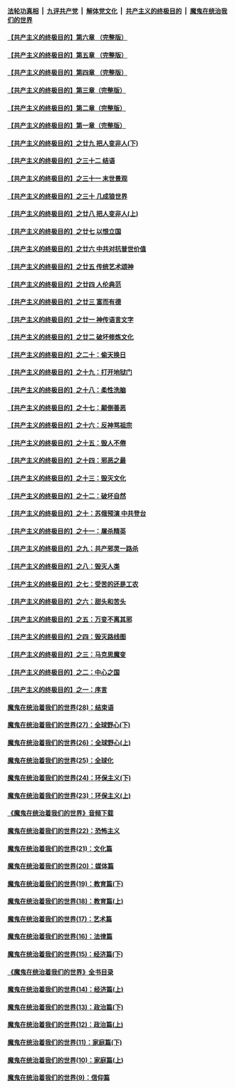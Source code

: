 

####  [法轮功真相](../../../../basic/blob/master/README.md?t=07011931) &nbsp;|&nbsp; [九评共产党](../../../../9ping.md/blob/master/README.md?t=07011931) &nbsp;|&nbsp; [解体党文化](../../../../jtdwh.md/blob/master/README.md?t=07011931)  &nbsp;|&nbsp; [共产主义的终极目的](../../../../gczydzjmd.md/blob/master/README.md?t=07011931) &nbsp;|&nbsp; [魔鬼在统治我们的世界](../../../../mgztzwmdsj.md/blob/master/README.md?t=07011931) 

#### [【共产主义的终极目的】第六章 （完整版）](../pages/nsc422/n11428913.md?t=07011931) 

#### [【共产主义的终极目的】第五章 （完整版）](../pages/nsc422/n11428912.md?t=07011931) 

#### [【共产主义的终极目的】第四章 （完整版）](../pages/nsc422/n11428907.md?t=07011931) 

#### [【共产主义的终极目的】第三章（完整版）](../pages/nsc422/n11428848.md?t=07011931) 

#### [【共产主义的终极目的】第二章（完整版）](../pages/nsc422/n11428831.md?t=07011931) 

#### [【共产主义的终极目的】第一章（完整版）](../pages/nsc422/n11417651.md?t=07011931) 

#### [【共产主义的终极目的】之廿九 把人变非人(下)](../pages/nsc422/n11344140.md?t=07011931) 

#### [【共产主义的终极目的】之三十二 结语](../pages/nsc422/n11360535.md?t=07011931) 

#### [【共产主义的终极目的】之三十一 末世景观](../pages/nsc422/n11351129.md?t=07011931) 

#### [【共产主义的终极目的】之三十 几成狼世界](../pages/nsc422/n11348280.md?t=07011931) 

#### [【共产主义的终极目的】之廿八 把人变非人(上)](../pages/nsc422/n11340492.md?t=07011931) 

#### [【共产主义的终极目的】之廿七 以恨立国](../pages/nsc422/n11336944.md?t=07011931) 

#### [【共产主义的终极目的】之廿六 中共对抗普世价值](../pages/nsc422/n11324785.md?t=07011931) 

#### [【共产主义的终极目的】之廿五 传统艺术颂神](../pages/nsc422/n11296396.md?t=07011931) 

#### [【共产主义的终极目的】之廿四 人伦典范](../pages/nsc422/n11296397.md?t=07011931) 

#### [【共产主义的终极目的】之廿三 富而有德](../pages/nsc422/n11283598.md?t=07011931) 

#### [【共产主义的终极目的】之廿一 神传语言文字](../pages/nsc422/n11263265.md?t=07011931) 

#### [【共产主义的终极目的】之廿二 破坏修炼文化](../pages/nsc422/n11245728.md?t=07011931) 

#### [【共产主义的终极目的】之二十：偷天换日](../pages/nsc422/n11238846.md?t=07011931) 

#### [【共产主义的终极目的】之十九：打开地狱门](../pages/nsc422/n11206376.md?t=07011931) 

#### [【共产主义的终极目的】之十八：柔性洗脑](../pages/nsc422/n11199994.md?t=07011931) 

#### [【共产主义的终极目的】之十七：颠倒善恶](../pages/nsc422/n11179782.md?t=07011931) 

#### [【共产主义的终极目的】之十六：反神骂祖宗](../pages/nsc422/n11166798.md?t=07011931) 

#### [【共产主义的终极目的】之十五：毁人不倦](../pages/nsc422/n11166792.md?t=07011931) 

#### [【共产主义的终极目的】之十四：邪恶之最](../pages/nsc422/n11150249.md?t=07011931) 

#### [【共产主义的终极目的】之十三：毁灭文化](../pages/nsc422/n11135227.md?t=07011931) 

#### [【共产主义的终极目的】之十二：破坏自然](../pages/nsc422/n11135214.md?t=07011931) 

#### [【共产主义的终极目的】之十：苏俄预演 中共登台](../pages/nsc422/n11118424.md?t=07011931) 

#### [【共产主义的终极目的】之十一：屠杀精英](../pages/nsc422/n11118442.md?t=07011931) 

#### [【共产主义的终极目的】之九：共产邪灵一路杀](../pages/nsc422/n11114139.md?t=07011931) 

#### [【共产主义的终极目的】之八：毁灭人类](../pages/nsc422/n11108503.md?t=07011931) 

#### [【共产主义的终极目的】之七：受苦的还是工农](../pages/nsc422/n11101809.md?t=07011931) 

#### [【共产主义的终极目的】之六：甜头和苦头](../pages/nsc422/n11096971.md?t=07011931) 

#### [【共产主义的终极目的】之五：万变不离其邪](../pages/nsc422/n11091285.md?t=07011931) 

#### [【共产主义的终极目的】之四：毁灭路线图](../pages/nsc422/n11086284.md?t=07011931) 

#### [【共产主义的终极目的】之三：马克思魔变](../pages/nsc422/n11061941.md?t=07011931) 

#### [【共产主义的终极目的】之二：中心之国](../pages/nsc422/n11047728.md?t=07011931) 

#### [【共产主义的终极目的】之一：序言](../pages/nsc422/n11086077.md?t=07011931) 

#### [魔鬼在统治着我们的世界(28)：结束语](../pages/nsc422/n10936246.md?t=07011931) 

#### [魔鬼在统治着我们的世界(27)：全球野心(下)](../pages/nsc422/n10928319.md?t=07011931) 

#### [魔鬼在统治着我们的世界(26)：全球野心(上)](../pages/nsc422/n10900318.md?t=07011931) 

#### [魔鬼在统治着我们的世界(25)：全球化](../pages/nsc422/n10788205.md?t=07011931) 

#### [魔鬼在统治着我们的世界(24)：环保主义(下)](../pages/nsc422/n10695307.md?t=07011931) 

#### [魔鬼在统治着我们的世界(23)：环保主义(上)](../pages/nsc422/n10688613.md?t=07011931) 

#### [《魔鬼在统治着我们的世界》音频下载](../pages/nsc422/n10635553.md?t=07011931) 

#### [魔鬼在统治着我们的世界(22)：恐怖主义](../pages/nsc422/n10614727.md?t=07011931) 

#### [魔鬼在统治着我们的世界(21)：文化篇](../pages/nsc422/n10597706.md?t=07011931) 

#### [魔鬼在统治着我们的世界(20)：媒体篇](../pages/nsc422/n10586579.md?t=07011931) 

#### [魔鬼在统治着我们的世界(19)：教育篇(下)](../pages/nsc422/n10564808.md?t=07011931) 

#### [魔鬼在统治着我们的世界(18)：教育篇(上)](../pages/nsc422/n10526970.md?t=07011931) 

#### [魔鬼在统治着我们的世界(17)：艺术篇](../pages/nsc422/n10499093.md?t=07011931) 

#### [魔鬼在统治着我们的世界(16)：法律篇](../pages/nsc422/n10485969.md?t=07011931) 

#### [魔鬼在统治着我们的世界(15)：经济篇(下)](../pages/nsc422/n10469975.md?t=07011931) 

#### [《魔鬼在统治着我们的世界》全书目录](../pages/nsc422/n10464261.md?t=07011931) 

#### [魔鬼在统治着我们的世界(14)：经济篇(上)](../pages/nsc422/n10457370.md?t=07011931) 

#### [魔鬼在统治着我们的世界(13)：政治篇(下)](../pages/nsc422/n10448270.md?t=07011931) 

#### [魔鬼在统治着我们的世界(12)：政治篇(上)](../pages/nsc422/n10444576.md?t=07011931) 

#### [魔鬼在统治着我们的世界(11)：家庭篇(下)](../pages/nsc422/n10440961.md?t=07011931) 

#### [魔鬼在统治着我们的世界(10)：家庭篇(上)](../pages/nsc422/n10435448.md?t=07011931) 

#### [魔鬼在统治着我们的世界(9)：信仰篇](../pages/nsc422/n10432159.md?t=07011931) 

